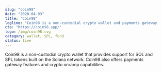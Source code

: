 ```yaml
---
slug: "coin98"
date: "2020-04-03"
title: "Coin98"
logline: "Coin98 is a non-custodial crypto wallet and payments gateway that supports SOL and SPL tokens."
cta: "https://coin98.app/"
logo: /img/coin98.svg
category: wallet, SPL, fund
status: live
---
```


Coin98 is a non-custodial crypto wallet that provides support for SOL and SPL tokens built on the Solana network. Coin98 also offers payments gateway features and crypto onramp capabilities.
